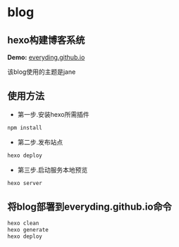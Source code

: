 # blog

## hexo构建博客系统

**Demo:** [everyding.github.io](https://everyding.github.io/)

该blog使用的主题是jane

## 使用方法

- 第一步.安装hexo所需插件
```cmd
npm install 
```

- 第二步.发布站点

```cmd
hexo deploy
```

- 第三步.启动服务本地预览

```cmd
hexo server
```

## 将blog部署到everyding.github.io命令

```cmd
hexo clean
hexo generate
hexo deploy
```
